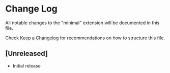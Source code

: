 # Change Log

All notable changes to the "minimal" extension will be documented in this file.

Check [Keep a Changelog](http://keepachangelog.com/) for recommendations on how to structure this file.

## [Unreleased]

- Initial release
